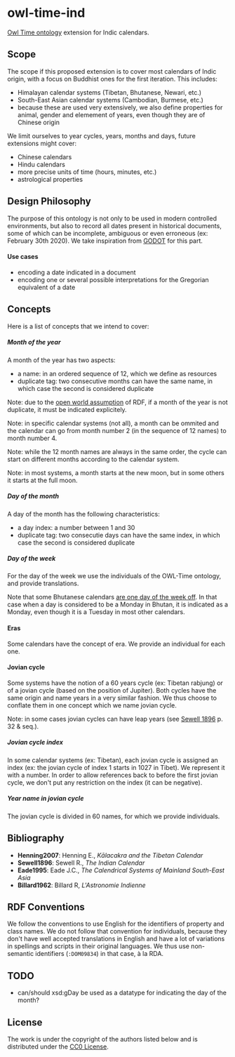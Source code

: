 # owl-time-ind

[Owl Time ontology](https://www.w3.org/TR/owl-time/) extension for Indic calendars.

## Scope

The scope if this proposed extension is to cover most calendars of Indic origin, with a focus on Buddhist ones for the first iteration. This includes:
- Himalayan calendar systems (Tibetan, Bhutanese, Newari, etc.)
- South-East Asian calendar systems (Cambodian, Burmese, etc.)
- because these are used very extensively, we also define properties for animal, gender and elemement of years, even though they are of Chinese origin

We limit ourselves to year cycles, years, months and days, future extensions might cover:
- Chinese calendars
- Hindu calendars
- more precise units of time (hours, minutes, etc.)
- astrological properties

## Design Philosophy

The purpose of this ontology is not only to be used in modern controlled environments, but also to record all dates present in historical documents, some of which can be incomplete, ambiguous or even erroneous (ex: February 30th 2020). We take inspiration from [GODOT](https://godot.date) for this part.

#### Use cases

- encoding a date indicated in a document
- encoding one or several possible interpretations for the Gregorian equivalent of a date 

## Concepts

Here is a list of concepts that we intend to cover:

##### Month of the year

A month of the year has two aspects:
- a name: in an ordered sequence of 12, which we define as resources
- duplicate tag: two consecutive months can have the same name, in which case the second is considered duplicate

Note: due to the [open world assumption](https://en.wikipedia.org/wiki/Open-world_assumption) of RDF, if a month of the year is not duplicate, it must be indicated explicitely.

Note: in specific calendar systems (not all), a month can be ommited and the calendar can go from month number 2 (in the sequence of 12 names) to month number 4.

Note: while the 12 month names are always in the same order, the cycle can start on different months according to the calendar system.

Note: in most systems, a month starts at the new moon, but in some others it starts at the full moon.

##### Day of the month

A day of the month has the following characteristics:
- a day index: a number between 1 and 30
- duplicate tag: two consecutie days can have the same index, in which case the second is considered duplicate

##### Day of the week

For the day of the week we use the individuals of the OWL-Time ontology, and provide translations.

Note that some Bhutanese calendars [are one day of the week off](http://kalacakra.org/calendar/bhut_art.htm). In that case when a day is considered to be a Monday in Bhutan, it is indicated as a Monday, even though it is a Tuesday in most other calendars.

#### Eras

Some calendars have the concept of era. We provide an individual for each one.

#### Jovian cycle

Some systems have the notion of a 60 years cycle (ex: Tibetan rabjung) or of a jovian cycle (based on the position of Jupiter). Both cycles have the same origin and name years in a very similar fashion. We thus choose to conflate them in one concept which we name jovian cycle.

Note: in some cases jovian cycles can have leap years (see [Sewell 1896](https://archive.org/details/indiancalendarwi00seweuoft) p. 32 & seq.).

##### Jovian cycle index

In some calendar systems (ex: Tibetan), each jovian cycle is assigned an index (ex: the jovian cycle of index 1 starts in 1027 in Tibet). We represent it with a number. In order to allow references back to before the first jovian cycle, we don't put any restriction on the index (it can be negative).

##### Year name in jovian cycle

The jovian cycle is divided in 60 names, for which we provide individuals.

## Bibliography

- **Henning2007**: Henning E., *Kālacakra and the Tibetan Calendar*
- **Sewell1896**: Sewell R., *The Indian Calendar*
- **Eade1995**: Eade J.C., *The Calendrical Systems of Mainland South-East Asia*
- **Billard1962**: Billard R, *L'Astronomie Indienne*


## RDF Conventions

We follow the conventions to use English for the identifiers of property and class names. We do not follow that convention for individuals, because they don't have well accepted translations in English and have a lot of variations in spellings and scripts in their original languages. We thus use non-semantic identifiers (`:DOM09834`) in that case, à la RDA.

## TODO

- can/should xsd:gDay be used as a datatype for indicating the day of the month?

## License

The work is under the copyright of the authors listed below and is distributed under the [CC0 License](LICENSE).
